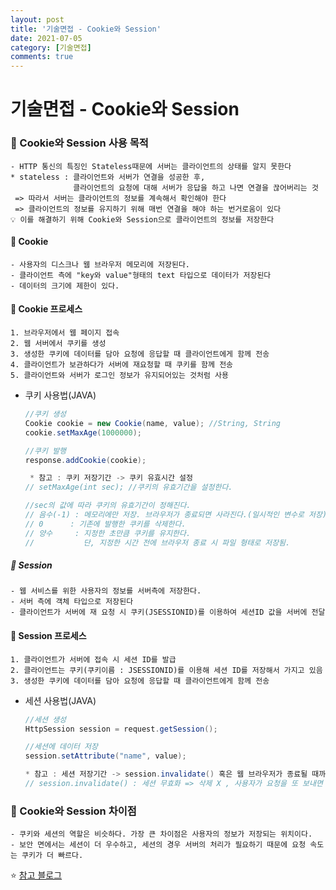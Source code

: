 ```yaml
---
layout: post
title: '기술면접 - Cookie와 Session'
date: 2021-07-05
category: [기술면접]
comments: true
---
```


# 기술면접 - Cookie와 Session

### 🎈 Cookie와 Session 사용 목적

    - HTTP 통신의 특징인 Stateless때문에 서버는 클라이언트의 상태를 알지 못한다
    * stateless : 클라이언트와 서버가 연결을 성공한 후,
                  클라이언트의 요청에 대해 서버가 응답을 하고 나면 연결을 끊어버리는 것
     => 따라서 서버는 클라이언트의 정보를 계속해서 확인해야 한다
     => 클라이언트의 정보를 유지하기 위해 매번 연결을 해야 하는 번거로움이 있다
    💡 이를 해결하기 위해 Cookie와 Session으로 클라이언트의 정보를 저장한다

#### 🔹 Cookie

    - 사용자의 디스크나 웹 브라우저 메모리에 저장된다.
    - 클라이언트 측에 "key와 value"형태의 text 타입으로 데이터가 저장된다
    - 데이터의 크기에 제한이 있다.

#### 🔸 Cookie 프로세스

    1. 브라우저에서 웹 페이지 접속
    2. 웹 서버에서 쿠키를 생성
    3. 생성한 쿠키에 데이터를 담아 요청에 응답할 때 클라이언트에게 함께 전송
    4. 클라이언트가 보관하다가 서버에 재요청할 때 쿠키를 함께 전송
    5. 클라이언트와 서버가 로그인 정보가 유지되어있는 것처럼 사용

- 쿠키 사용법(JAVA)

  ```java
  //쿠키 생성
  Cookie cookie = new Cookie(name, value); //String, String
  cookie.setMaxAge(1000000);

  //쿠키 발행
  response.addCookie(cookie);

   * 참고 : 쿠키 저장기간 -> 쿠키 유효시간 설정
  // setMaxAge(int sec); //쿠키의 유효기간을 설정한다.

  //sec의 값에 따라 쿠키의 유효기간이 정해진다.
  // 음수(-1)	: 메모리에만 저장. 브라우저가 종료되면 사라진다.(일시적인 변수로 저장)
  // 0	    : 기존에 발행한 쿠키를 삭제한다.
  // 양수		: 지정한 초만큼 쿠키를 유지한다.
  //    	   단, 지정한 시간 전에 브라우저 종료 시 파일 형태로 저장됨.
  ```

##### 🔹 Session

    - 웹 서비스를 위한 사용자의 정보를 서버측에 저장한다.
    - 서버 측에 객체 타입으로 저장된다
    - 클라이언트가 서버에 재 요청 시 쿠키(JSESSIONID)를 이용하여 세션ID 값을 서버에 전달

#### 🔸 Session 프로세스

    1. 클라이언트가 서버에 접속 시 세션 ID를 발급
    2. 클라이언트는 쿠키(쿠키이름 : JSESSIONID)를 이용해 세션 ID를 저장해서 가지고 있음
    3. 생성한 쿠키에 데이터를 담아 요청에 응답할 때 클라이언트에게 함께 전송

- 세션 사용법(JAVA)

  ```java
  //세션 생성
  HttpSession session = request.getSession();

  //세션에 데이터 저장
  session.setAttribute("name", value);

  * 참고 : 세션 저장기간 -> session.invalidate() 혹은 웹 브라우저가 종료될 때까지 데이터가 유지된다.
  // session.invalidate() : 세션 무효화 => 삭제 X , 사용자가 요청을 또 보내면 모든 정보가 그대로 남아있다

  ```

### 🎈 Cookie와 Session 차이점

    - 쿠키와 세션의 역할은 비슷하다. 가장 큰 차이점은 사용자의 정보가 저장되는 위치이다.
    - 보안 면에서는 세션이 더 우수하고, 세션의 경우 서버의 처리가 필요하기 때문에 요청 속도는 쿠키가 더 빠르다.

⭐ [참고 블로그](https://beforb.tistory.com/7)
